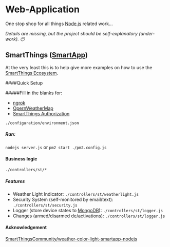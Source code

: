 # Web-Application

One stop shop for all things [Node.js](https://nodejs.org) related work...

*Details are missing, but the project should be self-explanatory (under-work). :no_mouth:*


## SmartThings ([SmartApp](https://smartthings.developer.samsung.com/docs/guides/smartapps/basics.html))

At the very least this is to help give more examples on how to use the [SmartThings Ecosystem](https://smartthings.developer.samsung.com/develop/index.html).

####Quick Setup

#####Fill in the blanks for:
- [ngrok](https://ngrok.com/)
- [OpernWeatherMap](openweathermap.org)
- [SmartThings Authorization](https://account.smartthings.com/tokens)  
```
./configuration/environment.json
```

##### Run:

```nodejs server.js```
or
```pm2 start ./pm2.config.js```

#### Business logic

```./controllers/st/*```

##### Features
- Weather Light Indicator:
```./controllers/st/weatherlight.js```
- Security System (self-monitored by email/text):
```./controllers/st/security.js```
- Logger (store device states to [MongoDB](https://www.mongodb.com/)):
```./controllers/st/logger.js```
- Changes (armed/disarmed de/activations):
```./controllers/st/logger.js```

#### Acknowledgement

[SmartThingsCommunity/weather-color-light-smartapp-nodejs](https://github.com/SmartThingsCommunity/weather-color-light-smartapp-nodejs)
